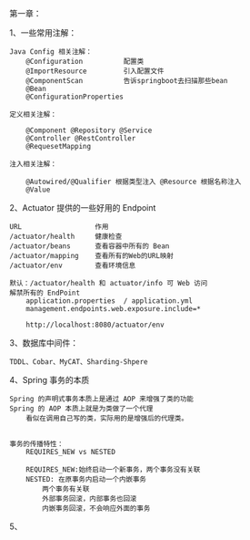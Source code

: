 第一章：

1、一些常用注解：
    
    Java Config 相关注解：
        @Configuration          配置类
        @ImportResource         引入配置文件
        @ComponentScan          告诉springboot去扫描那些bean
        @Bean                   
        @ConfigurationProperties
        
    定义相关注解：
        
        @Component @Repository @Service
        @Controller @RestController
        @RequesetMapping
        
    注入相关注解：
        
        @Autowired/@Qualifier 根据类型注入 @Resource 根据名称注入
        @Value            
        
2、Actuator 提供的一些好用的 Endpoint
    
    URL                  作用
    /actuator/health     健康检查
    /actuator/beans      查看容器中所有的 Bean
    /actuator/mapping    查看所有的Web的URL映射
    /actuator/env        查看环境信息
    
    默认：/actuator/health 和 actuator/info 可 Web 访问
    解禁所有的 EndPoint
        application.properties  / application.yml
        management.endpoints.web.exposure.include=*
        
        http://localhost:8080/actuator/env
        
3、数据库中间件：
    
    TDDL、Cobar、MyCAT、Sharding-Shpere 
    
4、Spring 事务的本质
    
    Spring 的声明式事务本质上是通过 AOP 来增强了类的功能
    Spring 的 AOP 本质上就是为类做了一个代理
        看似在调用自己写的类，实际用的是增强后的代理类。
        
    
    事务的传播特性：
        REQUIRES_NEW vs NESTED
        
        REQUIRES_NEW:始终启动一个新事务，两个事务没有关联
        NESTED: 在原事务内启动一个内嵌事务
            两个事务有关联
            外部事务回滚，内部事务也回滚
            内嵌事务回滚，不会响应外面的事务
            
5、            
                                     